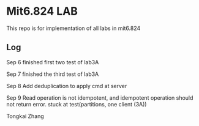 # Mit6.824 LAB

This repo is for implementation of all labs in mit6.824

## Log

Sep 6
finished first two test of lab3A

Sep 7
finished the third test of lab3A

Sep 8
Add deduplication to apply cmd at server

Sep 9
Read operation is not idempotent, and idempotent operation should not return error. stuck at test(partitions, one client (3A))

Tongkai Zhang
